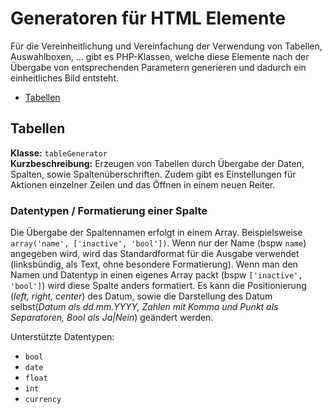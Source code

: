 # Generatoren für HTML Elemente
Für die Vereinheitlichung und Vereinfachung der Verwendung von Tabellen, Auswahlboxen, ... gibt es PHP-Klassen, welche diese Elemente nach der Übergabe von entsprechenden Parametern generieren und dadurch ein einheitliches Bild entsteht.

- [Tabellen](#tabellen)

## Tabellen
**Klasse:** `tableGenerator`  
**Kurzbeschreibung:** Erzeugen von Tabellen durch Übergabe der Daten, Spalten, sowie Spaltenüberschriften. Zudem gibt es Einstellungen für Aktionen einzelner Zeilen und das Öffnen in einem neuen Reiter.

### Datentypen / Formatierung einer Spalte
Die Übergabe der Spaltennamen erfolgt in einem Array. Beispielsweise `array('name', ['inactive', 'bool'])`. Wenn nur der Name (bspw `name`) angegeben wird, wird das Standardformat für die Ausgabe verwendet (linksbündig, als Text, ohne besondere Formatierung). Wenn man den Namen und Datentyp in einen eigenes Array packt (bspw `['inactive', 'bool']`) wird diese Spalte anders formatiert. Es kann die Positionierung (_left, right, center_) des Datum, sowie die Darstellung des Datum selbst(_Datum als dd.mm.YYYY, Zahlen mit Komma und Punkt als Separatoren, Bool als Ja|Nein_) geändert werden.

Unterstützte Datentypen:
* `bool`
* `date`
* `float `
* `int`
* `currency`